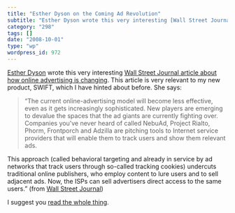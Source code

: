 ```yaml
---
title: "Esther Dyson on the Coming Ad Revolution"
subtitle: "Esther Dyson wrote this very interesting [Wall Street Journal article a..."
category: "298"
tags: []
date: "2008-10-01"
type: "wp"
wordpress_id: 972
---
```

[Esther Dyson](http://www.edventure.com/) wrote this very interesting [Wall Street Journal article about how online advertising is changing](http://online.wsj.com/article/SB120269162692857749.html?mod=googlenews_wsj). This article is very relevant to my new product, SWIFT, which I have hinted about before. She says:
> “The current online-advertising model will become less effective, even as it gets increasingly sophisticated. New players are emerging to devalue the spaces that the ad giants are currently fighting over. Companies you’ve never heard of called NebuAd, Project Rialto, Phorm, Frontporch and Adzilla are pitching tools to Internet service providers that will enable them to track users and show them relevant ads. 

This approach (called behavioral targeting and already in service by ad networks that track users through so-called tracking cookies) undercuts traditional online publishers, who employ content to lure users and to sell adjacent ads. Now, the ISPs can sell advertisers direct access to the same users.” (from [Wall Street Journal](http://online.wsj.com/article/SB120269162692857749.html?mod=googlenews_wsj))

I suggest you [read the whole thing](http://online.wsj.com/article/SB120269162692857749.html?mod=googlenews_wsj).